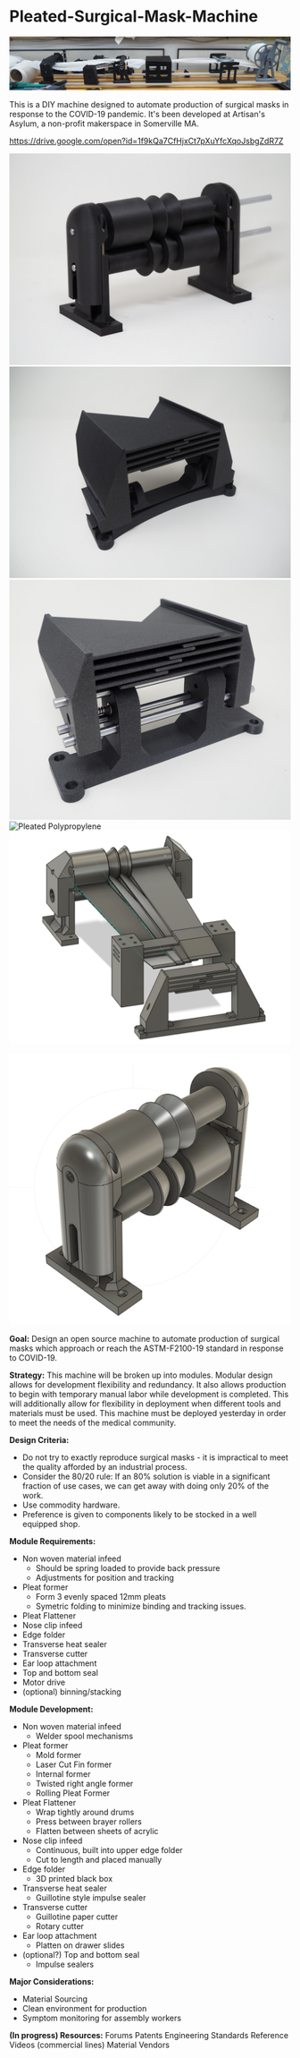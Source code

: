# Pleated-Surgical-Mask-Machine
![Mask Machine Header](https://github.com/tbutters/Pleated-Surgical-Mask-Machine/blob/master/media/Development%20Photos/P4130874.png)

This is a DIY machine designed to automate production of surgical masks in response to the COVID-19 pandemic. It's been developed at Artisan's Asylum, a non-profit makerspace in Somerville MA. 

https://drive.google.com/open?id=1f9kQa7CfHjxCt7pXuYfcXqoJsbgZdR7Z

![Commercial Rolling Pleater V1](https://github.com/tbutters/Pleated-Surgical-Mask-Machine/blob/master/media/Product%20Photos/IMG_3268.JPG)
![Commercial Finger Pleater V1](https://github.com/tbutters/Pleated-Surgical-Mask-Machine/blob/master/media/Product%20Photos/IMG_3282.JPG)
![Commercial Finger Pleater V2](https://github.com/tbutters/Pleated-Surgical-Mask-Machine/blob/master/media/Product%20Photos/IMG_3336.jpg)
![Pleated Polypropylene](https://github.com/tbutters/Pleated-Surgical-Mask-Machine/blob/master/media/Product%20Photos/IMG_3312.png)
![Rolling Pleater RC1](https://github.com/tbutters/Pleated-Surgical-Mask-Machine/blob/master/media/Rolling%20Pleater%20RC1.PNG)


![Commercial Rolers](https://github.com/tbutters/Pleated-Surgical-Mask-Machine/blob/master/media/Commercial%20Rollers.PNG)

**Goal:** Design an open source machine to automate production of surgical masks which approach or reach the ASTM-F2100-19 standard in response to COVID-19.

**Strategy:** This machine will be broken up into modules. Modular design allows for development flexibility and redundancy. It also allows production to begin with temporary manual labor while development is completed. This will additionally allow for flexibility in deployment when different tools and materials must be used. This machine must be deployed yesterday in order to meet the needs of the medical community.

**Design Criteria:**
 - Do not try to exactly reproduce surgical masks - it is impractical to meet the quality afforded by an industrial process. 
 - Consider the 80/20 rule: If an 80% solution is viable in a significant fraction of use cases, we can get away with doing only 20% of the work.
 - Use commodity hardware.
 - Preference is given to components likely to be stocked in a well equipped shop.

**Module Requirements:**
 - Non woven material infeed
   - Should be spring loaded to provide back pressure
   - Adjustments for position and tracking
 - Pleat former
   - Form 3 evenly spaced 12mm pleats
   - Symetric folding to minimize binding and tracking issues.
 - Pleat Flattener
 - Nose clip infeed
 - Edge folder
 - Transverse heat sealer
 - Transverse cutter
 - Ear loop attachment
 - Top and bottom seal
 - Motor drive
 - (optional) binning/stacking

**Module Development:**
 - Non woven material infeed
   - Welder spool mechanisms
 - Pleat former
   - Mold former
   - Laser Cut Fin former
   - Internal former
   - Twisted right angle former
   - Rolling Pleat Former
 - Pleat Flattener
   - Wrap tightly around drums
   - Press between brayer rollers
   - Flatten between sheets of acrylic
 - Nose clip infeed
   - Continuous, built into upper edge folder
   - Cut to length and placed manually
 - Edge folder
   - 3D printed black box
 - Transverse heat sealer
   - Guillotine style impulse sealer
 - Transverse cutter
   - Guillotine paper cutter
   - Rotary cutter
 - Ear loop attachment
   - Platten on drawer slides 
 - (optional?) Top and bottom seal
   - Impulse sealers

**Major Considerations:**
 - Material Sourcing
 - Clean environment for production
 - Symptom monitoring for assembly workers


**(In progress) Resources:**
Forums
Patents
Engineering Standards
Reference Videos (commercial lines)
Material Vendors
